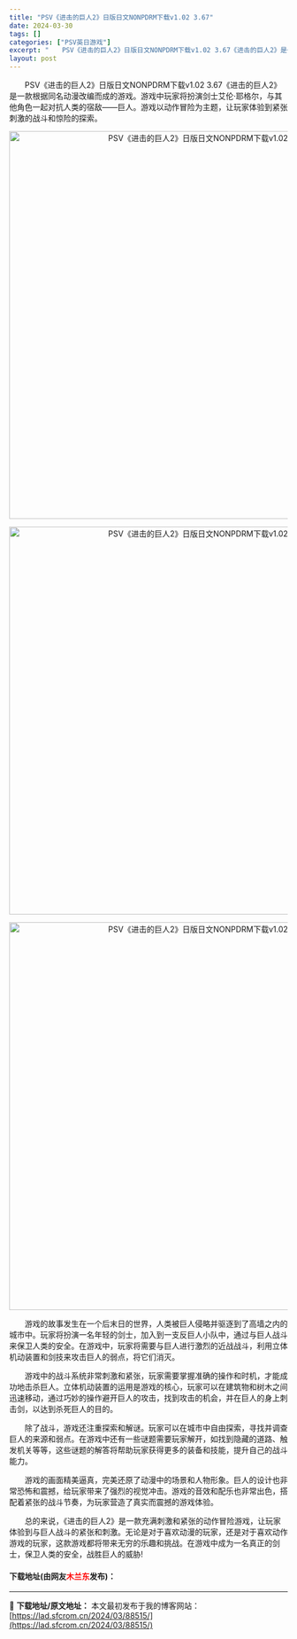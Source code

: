 ```yaml
---
title: "PSV《进击的巨人2》日版日文NONPDRM下载v1.02 3.67"
date: 2024-03-30
tags: []
categories: ["PSV英日游戏"]
excerpt: "　　PSV《进击的巨人2》日版日文NONPDRM下载v1.02 3.67《进击的巨人2》是一款根据同名动漫改编而成的游戏。游戏中玩家将扮演剑士艾伦&middot;耶格尔，与其他角色一起对抗人类的宿敌&mdash;&mdash;巨人。游戏以动作冒险为主题，让玩家体验到紧张刺激的战斗和惊险的探索。 　　&hellip;"
layout: post
---
```


 <p>　　PSV《进击的巨人2》日版日文NONPDRM下载v1.02 3.67《进击的巨人2》是一款根据同名动漫改编而成的游戏。游戏中玩家将扮演剑士艾伦&middot;耶格尔，与其他角色一起对抗人类的宿敌&mdash;&mdash;巨人。游戏以动作冒险为主题，让玩家体验到紧张刺激的战斗和惊险的探索。</p> <p align="center"><img align="" border="0" src="https://lad.sfcrom.cn/wp-content/uploads/2024/03/20240330_660780540ed7e.webp" width="700" alt="PSV《进击的巨人2》日版日文NONPDRM下载v1.02 3.67" /></p> <p align="center"><img align="" border="0" src="https://lad.sfcrom.cn/wp-content/uploads/2024/03/20240330_66078054814da.webp" width="700" alt="PSV《进击的巨人2》日版日文NONPDRM下载v1.02 3.67" /></p> <p align="center"><img align="" border="0" src="https://lad.sfcrom.cn/wp-content/uploads/2024/03/20240330_66078054d466b.webp" width="700" alt="PSV《进击的巨人2》日版日文NONPDRM下载v1.02 3.67" /></p> <p>　　游戏的故事发生在一个后末日的世界，人类被巨人侵略并驱逐到了高墙之内的城市中。玩家将扮演一名年轻的剑士，加入到一支反巨人小队中，通过与巨人战斗来保卫人类的安全。在游戏中，玩家将需要与巨人进行激烈的近战战斗，利用立体机动装置和剑技来攻击巨人的弱点，将它们消灭。</p> <p>　　游戏中的战斗系统非常刺激和紧张，玩家需要掌握准确的操作和时机，才能成功地击杀巨人。立体机动装置的运用是游戏的核心，玩家可以在建筑物和树木之间迅速移动，通过巧妙的操作避开巨人的攻击，找到攻击的机会，并在巨人的身上刺击剑，以达到杀死巨人的目的。</p> <p>　　除了战斗，游戏还注重探索和解谜。玩家可以在城市中自由探索，寻找并调查巨人的来源和弱点。在游戏中还有一些谜题需要玩家解开，如找到隐藏的道路、触发机关等等，这些谜题的解答将帮助玩家获得更多的装备和技能，提升自己的战斗能力。</p> <p>　　游戏的画面精美逼真，完美还原了动漫中的场景和人物形象。巨人的设计也非常恐怖和震撼，给玩家带来了强烈的视觉冲击。游戏的音效和配乐也非常出色，搭配着紧张的战斗节奏，为玩家营造了真实而震撼的游戏体验。</p> <p>　　总的来说，《进击的巨人2》是一款充满刺激和紧张的动作冒险游戏，让玩家体验到与巨人战斗的紧张和刺激。无论是对于喜欢动漫的玩家，还是对于喜欢动作游戏的玩家，这款游戏都将带来无穷的乐趣和挑战。在游戏中成为一名真正的剑士，保卫人类的安全，战胜巨人的威胁!</p> <p><h4>下载地址(由网友<font color="red">木兰东</font>发布)：</h4></p> 

---
📖 **下载地址/原文地址：** 本文最初发布于我的博客网站：[https://lad.sfcrom.cn/2024/03/88515/](https://lad.sfcrom.cn/2024/03/88515/)
